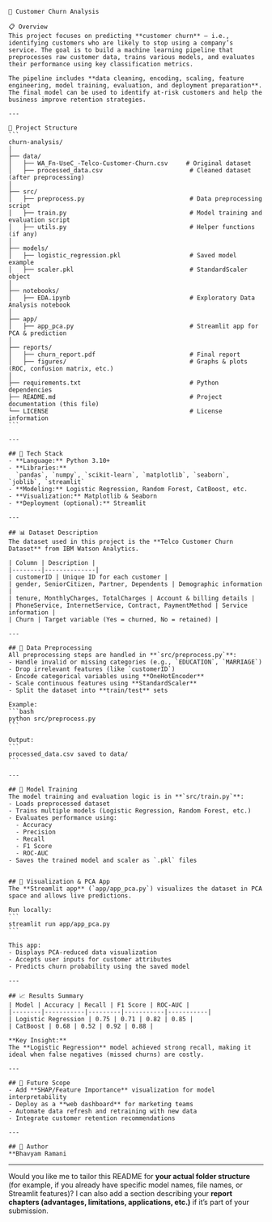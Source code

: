 ````{"variant":"standard","title":"Churn Analysis Project README","id":"72651"}
🧠 Customer Churn Analysis

📋 Overview
This project focuses on predicting **customer churn** — i.e., identifying customers who are likely to stop using a company’s service. The goal is to build a machine learning pipeline that preprocesses raw customer data, trains various models, and evaluates their performance using key classification metrics.

The pipeline includes **data cleaning, encoding, scaling, feature engineering, model training, evaluation, and deployment preparation**. The final model can be used to identify at-risk customers and help the business improve retention strategies.

---

📂 Project Structure
```
churn-analysis/
│
├── data/
│   ├── WA_Fn-UseC_-Telco-Customer-Churn.csv     # Original dataset
│   ├── processed_data.csv                        # Cleaned dataset (after preprocessing)
│
├── src/
│   ├── preprocess.py                             # Data preprocessing script
│   ├── train.py                                  # Model training and evaluation script
│   ├── utils.py                                  # Helper functions (if any)
│
├── models/
│   ├── logistic_regression.pkl                   # Saved model example
│   ├── scaler.pkl                                # StandardScaler object
│
├── notebooks/
│   ├── EDA.ipynb                                 # Exploratory Data Analysis notebook
│
├── app/
│   ├── app_pca.py                                # Streamlit app for PCA & prediction
│
├── reports/
│   ├── churn_report.pdf                          # Final report
│   ├── figures/                                  # Graphs & plots (ROC, confusion matrix, etc.)
│
├── requirements.txt                              # Python dependencies
├── README.md                                     # Project documentation (this file)
└── LICENSE                                       # License information
```

---

## 🧰 Tech Stack
- **Language:** Python 3.10+
- **Libraries:**  
  `pandas`, `numpy`, `scikit-learn`, `matplotlib`, `seaborn`, `joblib`, `streamlit`
- **Modeling:** Logistic Regression, Random Forest, CatBoost, etc.
- **Visualization:** Matplotlib & Seaborn
- **Deployment (optional):** Streamlit

---

## 📊 Dataset Description
The dataset used in this project is the **Telco Customer Churn Dataset** from IBM Watson Analytics.

| Column | Description |
|--------|--------------|
| customerID | Unique ID for each customer |
| gender, SeniorCitizen, Partner, Dependents | Demographic information |
| tenure, MonthlyCharges, TotalCharges | Account & billing details |
| PhoneService, InternetService, Contract, PaymentMethod | Service information |
| Churn | Target variable (Yes = churned, No = retained) |

---

## 🧹 Data Preprocessing
All preprocessing steps are handled in **`src/preprocess.py`**:
- Handle invalid or missing categories (e.g., `EDUCATION`, `MARRIAGE`)
- Drop irrelevant features (like `customerID`)
- Encode categorical variables using **OneHotEncoder**
- Scale continuous features using **StandardScaler**
- Split the dataset into **train/test** sets

Example:
```bash
python src/preprocess.py
```

Output:
```
processed_data.csv saved to data/
```

---

## 🤖 Model Training
The model training and evaluation logic is in **`src/train.py`**:
- Loads preprocessed dataset  
- Trains multiple models (Logistic Regression, Random Forest, etc.)
- Evaluates performance using:
  - Accuracy
  - Precision
  - Recall
  - F1 Score
  - ROC-AUC
- Saves the trained model and scaler as `.pkl` files


## 🎨 Visualization & PCA App
The **Streamlit app** (`app/app_pca.py`) visualizes the dataset in PCA space and allows live predictions.

Run locally:
```
streamlit run app/app_pca.py
```

This app:
- Displays PCA-reduced data visualization  
- Accepts user inputs for customer attributes  
- Predicts churn probability using the saved model  

---

## 📈 Results Summary
| Model | Accuracy | Recall | F1 Score | ROC-AUC |
|--------|-----------|---------|-----------|-----------|
| Logistic Regression | 0.75 | 0.71 | 0.82 | 0.85 |
| CatBoost | 0.68 | 0.52 | 0.92 | 0.88 |

**Key Insight:**  
The **Logistic Regression** model achieved strong recall, making it ideal when false negatives (missed churns) are costly.

---

## 🚀 Future Scope
- Add **SHAP/Feature Importance** visualization for model interpretability  
- Deploy as a **web dashboard** for marketing teams  
- Automate data refresh and retraining with new data  
- Integrate customer retention recommendations  

---

## 👤 Author
**Bhavyam Ramani
````

---


Would you like me to tailor this README for **your actual folder structure** (for example, if you already have specific model names, file names, or Streamlit features)? I can also add a section describing your **report chapters (advantages, limitations, applications, etc.)** if it’s part of your submission.
